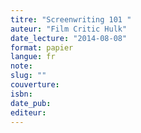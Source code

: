 ```yaml
---
titre: "Screenwriting 101 "
auteur: "Film Critic Hulk"
date_lecture: "2014-08-08"
format: papier
langue: fr
note:
slug: ""
couverture: 
isbn: 
date_pub: 
editeur: 
---
```

